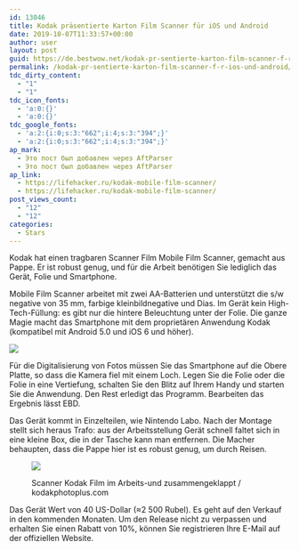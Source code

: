 ```yaml
---
id: 13046
title: Kodak präsentierte Karton Film Scanner für iOS und Android
date: 2019-10-07T11:33:57+00:00
author: user
layout: post
guid: https://de.bestwow.net/kodak-pr-sentierte-karton-film-scanner-f-r-ios-und-android/
permalink: /kodak-pr-sentierte-karton-film-scanner-f-r-ios-und-android/
tdc_dirty_content:
  - "1"
  - "1"
tdc_icon_fonts:
  - 'a:0:{}'
  - 'a:0:{}'
tdc_google_fonts:
  - 'a:2:{i:0;s:3:"662";i:4;s:3:"394";}'
  - 'a:2:{i:0;s:3:"662";i:4;s:3:"394";}'
ap_mark:
  - Это пост был добавлен через AftParser
  - Это пост был добавлен через AftParser
ap_link:
  - https://lifehacker.ru/kodak-mobile-film-scanner/
  - https://lifehacker.ru/kodak-mobile-film-scanner/
post_views_count:
  - "12"
  - "12"
categories:
  - Stars
---
```

Kodak hat einen tragbaren Scanner Film Mobile Film Scanner, gemacht aus Pappe. Er ist robust genug, und für die Arbeit benötigen Sie lediglich das Gerät, Folie und Smartphone.

Mobile Film Scanner arbeitet mit zwei AA-Batterien und unterstützt die s/w negative von 35 mm, farbige kleinbildnegative und Dias. Im Gerät kein High-Tech-Füllung: es gibt nur die hintere Beleuchtung unter der Folie. Die ganze Magie macht das Smartphone mit dem proprietären Anwendung Kodak (kompatibel mit Android 5.0 und iOS 6 und höher).

![](https://de.bestwow.net/wp-content/uploads/2019/10/kodak-predstavila-kartonnyy-skaner-plenki-dlya-ios-i-android-1.jpg) 

Für die Digitalisierung von Fotos müssen Sie das Smartphone auf die Obere Platte, so dass die Kamera fiel mit einem Loch. Legen Sie die Folie oder die Folie in eine Vertiefung, schalten Sie den Blitz auf Ihrem Handy und starten Sie die Anwendung. Den Rest erledigt das Programm. Bearbeiten das Ergebnis lässt EBD.

Das Gerät kommt in Einzelteilen, wie Nintendo Labo. Nach der Montage stellt sich heraus Trafo: aus der Arbeitsstellung Gerät schnell faltet sich in eine kleine Box, die in der Tasche kann man entfernen. Die Macher behaupten, dass die Pappe hier ist es robust genug, um durch Reisen.<figure>

![](https://de.bestwow.net/wp-content/uploads/2019/10/kodak-predstavila-kartonnyy-skaner-plenki-dlya-ios-i-android-2.jpg) <figcaption>Scanner Kodak Film im Arbeits-und zusammengeklappt / kodakphotoplus.com</figcaption></figure> 

Das Gerät Wert von 40 US-Dollar (≈2 500 Rubel). Es geht auf den Verkauf in den kommenden Monaten. Um den Release nicht zu verpassen und erhalten Sie einen Rabatt von 10%, können Sie registrieren Ihre E-Mail auf der offiziellen Website.